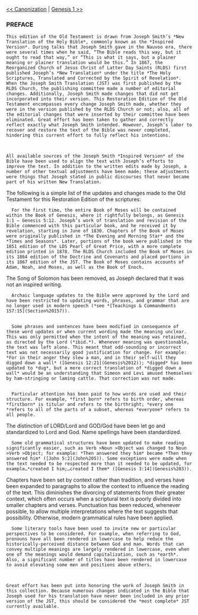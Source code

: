[<< Canonization](Canonization)  |  [Genesis 1 >>](Genesis%201)

### PREFACE

    This edition of the Old Testament is drawn from Joseph Smith’s *New Translation of the Holy Bible*, commonly known as the *Inspired Version*. During talks that Joseph Smith gave in the Nauvoo era, there were several times when he said, “The Bible reads this way, but it ought to read that way,” or “This is what it says, but a plainer meaning or plainer translation would be this.” In 1867, the Reorganized Church of Jesus Christ of Latter Day Saints (RLDS) first published Joseph’s *New Translation* under the title *The Holy Scriptures, Translated and Corrected by the Spirit of Revelation*. When the Joseph Smith Translation (JST) was first published by the RLDS Church, the publishing committee made a number of editorial changes. Additionally, Joseph Smith made changes that did not get incorporated into their version. This Restoration Edition of the Old Testament encompasses every change Joseph Smith made, whether they were in the version published by the RLDS Church or not; also, all of the editorial changes that were inserted by their committee have been eliminated. Great effort has been taken to gather and correctly reflect exactly what Joseph Smith intended. However, Joseph’s labor to recover and restore the text of the Bible was never completed, hindering this current effort to fully reflect his intentions.
  


    All available sources of the Joseph Smith *Inspired Version* of the Bible have been used to align the text with Joseph’s efforts to improve the text. In addition to the written edits made by Joseph, a number of other textual adjustments have been made; these adjustments were things that Joseph stated in public discourses that never became part of his written New Translation.
  

The following is a simple list of the updates and changes made to the Old Testament for this Restoration Edition of the scriptures:



      For the first time, the entire Book of Moses will be contained within the Book of Genesis, where it rightfully belongs, as Genesis 1:1 – Genesis 5:12. Joseph’s work of translation and revision of the Bible commenced with this particular book, and he received it by revelation, starting in June of 1830. Chapters of the Book of Moses were originally published in *The Evening and Morning Star* and the *Times and Seasons*. Later, portions of the book were published in the 1851 edition of the LDS Pearl of Great Price, with a more complete edition printed in 1878. The RLDS Church included the Book of Moses in its 1864 edition of the Doctrine and Covenants and placed portions in its 1867 edition of the JST. The Book of Moses contains accounts of Adam, Noah, and Moses, as well as the Book of Enoch.
    
The Song of Solomon has been removed, as Joseph declared that it was not an inspired writing.

      Archaic language updates to the Bible were approved by the Lord and have been restricted to updating words, phrases, and grammar that are no longer used in modern speech (*see *[Teachings & Commandments 157:15](Section%20157)).
    

      Some phrases and sentences have been modified in consequence of these word updates or when current wording made the meaning unclear. This was only permitted when the intent of the meaning was retained, as directed by the Lord (*ibid.*). Whenever meaning was questionable, the text was left alone. This meant that odd-sounding or incorrect text was not necessarily good justification for change. For example: *For in their anger they slew a man, and in their self-will they digged down a wall* ([Genesis 12:21](Genesis%2012)); *digged* has been updated to *dug*, but a more correct translation of *digged down a wall* would be an understanding that Simeon and Levi amused themselves by ham-stringing or laming cattle. That correction was not made.
    

      Particular attention has been paid to how words are used and their structure. For example, *first born* refers to birth order, whereas *firstborn* is titular and refers to the birthright; *every one *refers to all of the parts of a subset, whereas *everyone* refers to all people.
    
The distinction of LORD/Lord and GOD/God have been let go and standardized to Lord and God.
Name spellings have been standardized.

      Some old grammatical structures have been updated to make reading significantly easier, such as Verb >Noun >Object was changed to Noun >Verb >Object; for example: *Then answered they him* became *Then they answered him* ([John 5:2](John%205)). Some exceptions were made when the text needed to be respected more than it needed to be updated, for example…*created I him;…created I them* ([Genesis 3:14](Genesis%203)).
    
Chapters have been set by context rather than tradition, and verses have been expanded to paragraphs to allow the context to influence the reading of the text. This diminishes the divorcing of statements from their greater context, which often occurs when a scriptural text is poorly divided into smaller chapters and verses.
Punctuation has been reduced, whenever possible, to allow multiple interpretations where the text suggests that possibility. Otherwise, modern grammatical rules have been applied.

      Some literary tools have been used to invite new or particular perspectives to be considered. For example, when referring to God, pronouns have all been rendered in lowercase to help reduce the historically-perceived distance between God and man. Words that can convey multiple meanings are largely rendered in lowercase, even when one of the meanings would demand capitalization, such as *earth*. Also, a significant number of titles have been rendered in lowercase to avoid elevating some men and positions above others.
    


    Great effort has been put into honoring the work of Joseph Smith in this collection. Because numerous changes indicated in the Bible that Joseph used for his translation have never been included in any prior version of the JST, this should be considered the *most complete* JST currently available.